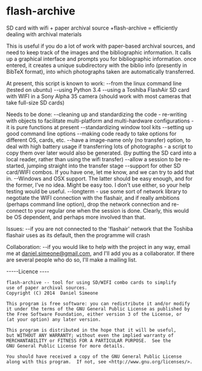 flash-archive
=============

SD card with wifi + paper archival source +flash-archive = efficiently dealing with archival materials

This is useful if you do a lot of work with paper-based archival sources, and need to keep track of the images and the bibliographic information.
It calls up a graphical interface and prompts you for  bibliographic information. once entered, it creates a unique subdirectory with the biblio info (presently in BibTeX format), into which photographs taken are automatically transferred.


At present, this script is known to work:
--from the linux command line (tested on ubuntu)
--using	Python 3.4
--using a Toshiba FlashAir SD card with WIFI in a Sony Alpha 35 camera (should work with most cameras that take full-size SD cards)

Needs to be done:
--cleaning up and standardizing the code - re-writing with objects to facilitate multi-platform and multi-hardware configurations - it is pure functions at present
--standardizing window tool kits
--setting up good command line options
--making code ready to take options for different OS, cards, etc.
--have a image-name only (no transfer) option, to deal with high battery usage if transferring lots of photographs - a script to copy them over later would also be generated. (by putting the SD card into a local reader, rather than using the wifi transfer)
--allow a session to be re-started, jumping straight into the transfer stage
--support for other SD card/WIFI combos.  If you have one, let me know, and we can try to add that in.
--Windows and OSX support. The latter should be easy enough, and for the former, I've no idea. Might be easy too. I don't use either, so your help testing would be useful.
--longterm - use some sort of network library to negotiate the WIFI connection with the flashair, and if really ambitions (perhaps command line option), drop the network connection and re-connect to your regular one when the session is done. Clearly, this would be OS dependent, and perhaps more involved than that.

Issues:
--if you are not connected to the 'flashair' network that the Toshiba flashair uses as its default, then the programme will crash


Collaboration: --if you would like to help with the project in any way, email me at daniel.simeone@gmail.com, and I'll add you as a collaborator. If there are several people who do so, I'll make a mailing list.




-----Licence ----

    flash-archive -- tool for using SD/WIFI combo cards to simplify
    use of paper archival sources.
    Copyright (C) 2014  Daniel Simeone

    This program is free software: you can redistribute it and/or modify
    it under the terms of the GNU General Public License as published by
    the Free Software Foundation, either version 3 of the License, or
    (at your option) any later version.

    This program is distributed in the hope that it will be useful,
    but WITHOUT ANY WARRANTY; without even the implied warranty of
    MERCHANTABILITY or FITNESS FOR A PARTICULAR PURPOSE.  See the
    GNU General Public License for more details.

    You should have received a copy of the GNU General Public License
    along with this program.  If not, see <http://www.gnu.org/licenses/>.

